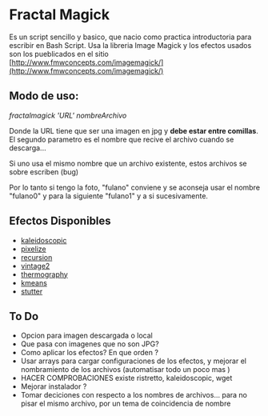 # Fractal Magick
Es un script sencillo y basico, que nacio como practica introductoria para escribir en Bash Script.
Usa la libreria Image Magick y los efectos usados son los pueblicados en el sitio [http://www.fmwconcepts.com/imagemagick/](http://www.fmwconcepts.com/imagemagick/)

## Modo de uso:
*fractalmagick 'URL' nombreArchivo*

Donde la URL tiene que ser una imagen en jpg y **debe estar entre comillas**. El segundo parametro es el nombre que recive el archivo cuando se descarga... 

Si uno usa el mismo nombre que un archivo existente, estos archivos se sobre escriben (bug)

Por lo tanto si tengo la foto, "fulano" conviene y se aconseja usar el nombre "fulano0" y para la siguiente "fulano1" y a si sucesivamente.

## Efectos Disponibles

 - [kaleidoscopic](http://www.fmwconcepts.com/imagemagick/kaleidoscopic/index.php)
 - [pixelize](http://www.fmwconcepts.com/imagemagick/pixelize/index.php)
 - [recursion](http://www.fmwconcepts.com/imagemagick/recursion/index.php)
 - [vintage2](http://www.fmwconcepts.com/imagemagick/vintage2/index.php)
 - [thermography](http://www.fmwconcepts.com/imagemagick/thermography/index.php)
 - [kmeans](http://www.fmwconcepts.com/imagemagick/kmeans/index.php)
 - [stutter](http://www.fmwconcepts.com/imagemagick/stutter/index.php)



## To Do
 - Opcion para imagen descargada o local 
 - Que pasa con imagenes que no son JPG?
 - Como aplicar los efectos? En que orden ?
 - Usar arrays para cargar configuraciones de los efectos, y mejorar el nombramiento de los archivos (automatisar todo un poco mas )
 - HACER COMPROBACIONES existe ristretto, kaleidoscopic, wget
 - Mejorar instalador ?
 - Tomar deciciones con respecto a los nombres de archivos... para no pisar el mismo archivo, por un tema de coincidencia de nombre
